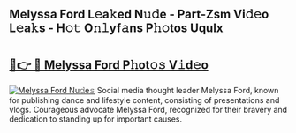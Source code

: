 ## Melyssa Ford L𝚎a𝚔ed N𝚞𝚍e - Part-Zsm Vi𝚍𝚎o L𝚎a𝚔s - H𝚘𝚝 O𝚗𝚕yf𝚊ns P𝚑𝚘tos Uqulx

# <h2><a href="http://kfbta1.oniu.top/?m=Melyssa+Ford">🔗👉 🔴 Melyssa Ford P𝚑ot𝚘𝚜 V𝚒d𝚎o</a></h2>

[![Melyssa Ford Nu𝚍e𝚜](https://i.imgur.com/0qMVB7G.gif)](http://kfbta1.oniu.top/?m=Melyssa+Ford)
Social media thought leader Melyssa Ford, known for publishing dance and lifestyle content, consisting of presentations and vlogs. Courageous advocate Melyssa Ford, recognized for their bravery and dedication to standing up for important causes.  
